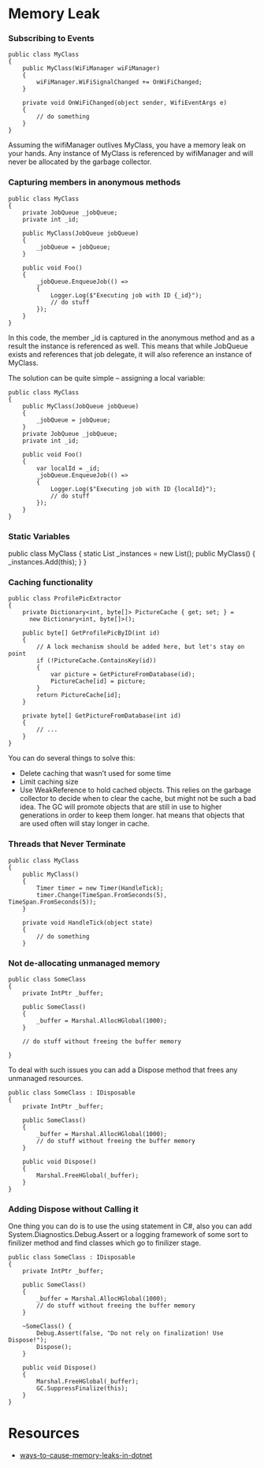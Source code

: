 # Memory Leak
### Subscribing to Events
```
public class MyClass
{
    public MyClass(WiFiManager wiFiManager)
    {
        wiFiManager.WiFiSignalChanged += OnWiFiChanged;
    }
 
    private void OnWiFiChanged(object sender, WifiEventArgs e)
    {
        // do something
    }
}
```
Assuming the wifiManager outlives MyClass, you have a memory leak on your hands.
Any instance of MyClass is referenced by wifiManager and will never be allocated by the garbage collector.

### Capturing members in anonymous methods
```
public class MyClass
{
    private JobQueue _jobQueue;
    private int _id;
 
    public MyClass(JobQueue jobQueue)
    {
        _jobQueue = jobQueue;
    }
 
    public void Foo()
    {
        _jobQueue.EnqueueJob(() =>
        {
            Logger.Log($"Executing job with ID {_id}");
            // do stuff 
        });
    }
}
```
In this code, the member _id is captured in the anonymous method and as a result the instance is referenced as well. 
This means that while JobQueue exists and references that job delegate, it will also reference an instance of MyClass.

The solution can be quite simple – assigning a local variable:
```
public class MyClass
{
    public MyClass(JobQueue jobQueue)
    {
        _jobQueue = jobQueue;
    }
    private JobQueue _jobQueue;
    private int _id;
 
    public void Foo()
    {
        var localId = _id;
        _jobQueue.EnqueueJob(() =>
        {
            Logger.Log($"Executing job with ID {localId}");
            // do stuff 
        });
    }
}
```
### Static Variables
public class MyClass
{
    static List<MyClass> _instances = new List<MyClass>();
    public MyClass()
    {
        _instances.Add(this);
    }
}

### Caching functionality
```
public class ProfilePicExtractor
{
    private Dictionary<int, byte[]> PictureCache { get; set; } = 
      new Dictionary<int, byte[]>();
 
    public byte[] GetProfilePicByID(int id)
    {
        // A lock mechanism should be added here, but let's stay on point
        if (!PictureCache.ContainsKey(id))
        {
            var picture = GetPictureFromDatabase(id);
            PictureCache[id] = picture;
        }
        return PictureCache[id];
    }
 
    private byte[] GetPictureFromDatabase(int id)
    {
        // ...
    }
}
```
You can do several things to solve this:
* Delete caching that wasn’t used for some time
* Limit caching size
* Use WeakReference to hold cached objects. This relies on the garbage collector to decide when to clear the cache, but might not be such a bad idea.
The GC will promote objects that are still in use to higher generations in order to keep them longer. 
hat means that objects that are used often will stay longer in cache.

### Threads that Never Terminate
```
public class MyClass
{
    public MyClass()
    {
        Timer timer = new Timer(HandleTick);
        timer.Change(TimeSpan.FromSeconds(5), TimeSpan.FromSeconds(5));
    }
 
    private void HandleTick(object state)
    {
        // do something
    }
```

### Not de-allocating unmanaged memory
```
public class SomeClass
{
    private IntPtr _buffer;
 
    public SomeClass()
    {
        _buffer = Marshal.AllocHGlobal(1000);
    }
 
    // do stuff without freeing the buffer memory
 
}
```
To deal with such issues you can add a Dispose method that frees any unmanaged resources.
```
public class SomeClass : IDisposable
{
    private IntPtr _buffer;
 
    public SomeClass()
    {
        _buffer = Marshal.AllocHGlobal(1000);
        // do stuff without freeing the buffer memory
    }
 
    public void Dispose()
    {
        Marshal.FreeHGlobal(_buffer);
    }
}
```
### Adding Dispose without Calling it
One thing you can do is to use the using statement in C#, also you can add System.Diagnostics.Debug.Assert or a logging framework of
some sort to finilizer method and find classes which go to finilizer stage.
```
public class SomeClass : IDisposable
{
    private IntPtr _buffer;
 
    public SomeClass()
    {
        _buffer = Marshal.AllocHGlobal(1000);
        // do stuff without freeing the buffer memory
    }
    
    ~SomeClass() {
        Debug.Assert(false, "Do not rely on finalization! Use Dispose!");
        Dispose();
    }
    
    public void Dispose()
    {
        Marshal.FreeHGlobal(_buffer);
        GC.SuppressFinalize(this);
    }
}
```

# Resources
* [ways-to-cause-memory-leaks-in-dotnet](https://michaelscodingspot.com/ways-to-cause-memory-leaks-in-dotnet/)
